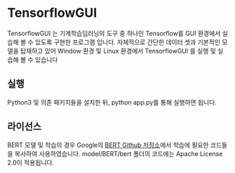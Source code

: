 # TensorflowGUI

TensorflowGUI 는 기계학습딥러닝의 도구 중 하나인 Tensorflow를 GUI 환경에서 실습해 볼 수 있도록 구현한 프로그램 입니다. 자체적으로 간단한 데이터 셋과 기본적인 모델을 탑재하고 있어 Window 환경 및 Linux 환경에서 TensorflowGUI 를 실행 및 실습해 볼 수 있습니다



## 실행

Python3 및 의존 패키지들을 설치한 뒤, python app.py를 통해 실행하면 됩니다.



## 라이선스

BERT 모델 및 학습의 경우 Google의 [BERT Github 저장소](https://github.com/google-research/bert)에서 학습에 필요한 코드들을 복사하여 사용하였습니다. model/BERT/bert 폴더의 코드에는 Apache License 2.0이 적용됩니다.